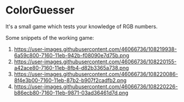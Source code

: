 # ColorGuesser
It's a small game which tests your knowledge of RGB numbers.

Some snippets of the working game:
  1. https://user-images.githubusercontent.com/46066736/108219938-6a59c800-7160-11eb-942b-f08090e7d75b.png
  2. https://user-images.githubusercontent.com/46066736/108220155-a42ace80-7160-11eb-8fb4-d82b3365a738.png
  3. https://user-images.githubusercontent.com/46066736/108220086-8f4e3b00-7160-11eb-87b2-b907f2cadfb2.png
  4. https://user-images.githubusercontent.com/46066736/108220226-b86ecb80-7160-11eb-9871-03ad36461d7d.png
